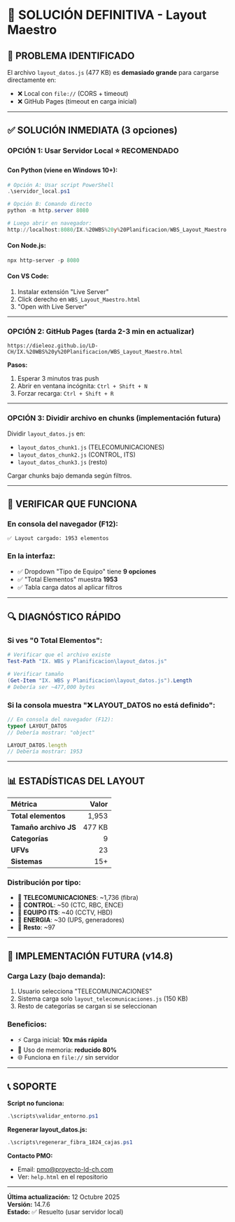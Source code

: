 # 🔧 SOLUCIÓN DEFINITIVA - Layout Maestro

## 🔴 PROBLEMA IDENTIFICADO

El archivo `layout_datos.js` (477 KB) es **demasiado grande** para cargarse directamente en:
- ❌ Local con `file://` (CORS + timeout)
- ❌ GitHub Pages (timeout en carga inicial)

---

## ✅ SOLUCIÓN INMEDIATA (3 opciones)

### **OPCIÓN 1: Usar Servidor Local** ⭐ RECOMENDADO

#### Con Python (viene en Windows 10+):
```powershell
# Opción A: Usar script PowerShell
.\servidor_local.ps1

# Opción B: Comando directo
python -m http.server 8080

# Luego abrir en navegador:
http://localhost:8080/IX.%20WBS%20y%20Planificacion/WBS_Layout_Maestro.html
```

#### Con Node.js:
```powershell
npx http-server -p 8080
```

#### Con VS Code:
1. Instalar extensión "Live Server"
2. Click derecho en `WBS_Layout_Maestro.html`
3. "Open with Live Server"

---

### **OPCIÓN 2: GitHub Pages** (tarda 2-3 min en actualizar)

```
https://dieleoz.github.io/LD-CH/IX.%20WBS%20y%20Planificacion/WBS_Layout_Maestro.html
```

**Pasos:**
1. Esperar 3 minutos tras push
2. Abrir en ventana incógnita: `Ctrl + Shift + N`
3. Forzar recarga: `Ctrl + Shift + R`

---

### **OPCIÓN 3: Dividir archivo en chunks** (implementación futura)

Dividir `layout_datos.js` en:
- `layout_datos_chunk1.js` (TELECOMUNICACIONES)
- `layout_datos_chunk2.js` (CONTROL, ITS)
- `layout_datos_chunk3.js` (resto)

Cargar chunks bajo demanda según filtros.

---

## 🧪 VERIFICAR QUE FUNCIONA

### En consola del navegador (F12):
```
✅ Layout cargado: 1953 elementos
```

### En la interfaz:
- ✅ Dropdown "Tipo de Equipo" tiene **9 opciones**
- ✅ "Total Elementos" muestra **1953**
- ✅ Tabla carga datos al aplicar filtros

---

## 🔍 DIAGNÓSTICO RÁPIDO

### Si ves "0 Total Elementos":
```powershell
# Verificar que el archivo existe
Test-Path "IX. WBS y Planificacion\layout_datos.js"

# Verificar tamaño
(Get-Item "IX. WBS y Planificacion\layout_datos.js").Length
# Debería ser ~477,000 bytes
```

### Si la consola muestra "❌ LAYOUT_DATOS no está definido":
```javascript
// En consola del navegador (F12):
typeof LAYOUT_DATOS
// Debería mostrar: "object"

LAYOUT_DATOS.length
// Debería mostrar: 1953
```

---

## 📊 ESTADÍSTICAS DEL LAYOUT

| Métrica | Valor |
|:--------|------:|
| **Total elementos** | 1,953 |
| **Tamaño archivo JS** | 477 KB |
| **Categorías** | 9 |
| **UFVs** | 23 |
| **Sistemas** | 15+ |

### Distribución por tipo:
- 🔷 **TELECOMUNICACIONES**: ~1,736 (fibra)
- 🔶 **CONTROL**: ~50 (CTC, RBC, ENCE)
- 🔷 **EQUIPO ITS**: ~40 (CCTV, HBD)
- 🔶 **ENERGIA**: ~30 (UPS, generadores)
- 🔷 **Resto**: ~97

---

## 🚀 IMPLEMENTACIÓN FUTURA (v14.8)

### Carga Lazy (bajo demanda):
1. Usuario selecciona "TELECOMUNICACIONES"
2. Sistema carga solo `layout_telecomunicaciones.js` (150 KB)
3. Resto de categorías se cargan si se seleccionan

### Beneficios:
- ⚡ Carga inicial: **10x más rápida**
- 💾 Uso de memoria: **reducido 80%**
- 🌐 Funciona en `file://` sin servidor

---

## 📞 SOPORTE

**Script no funciona:**
```powershell
.\scripts\validar_entorno.ps1
```

**Regenerar layout_datos.js:**
```powershell
.\scripts\regenerar_fibra_1824_cajas.ps1
```

**Contacto PMO:**
- Email: pmo@proyecto-ld-ch.com
- Ver: `help.html` en el repositorio

---

**Última actualización:** 12 Octubre 2025  
**Versión:** 14.7.6  
**Estado:** ✅ Resuelto (usar servidor local)


